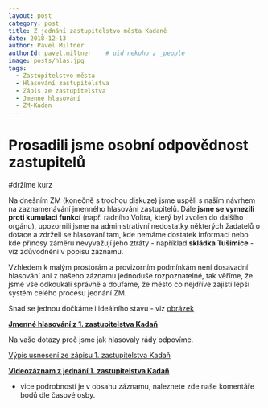 ```yaml
---
layout: post
category: post
title: Z jednání zastupitelstvo města Kadaně
date: 2018-12-13
author: Pavel Miltner
authorId: pavel.miltner    # uid nekoho z _people
image: posts/hlas.jpg
tags:
  - Zastupitelstvo města
  - Hlasování zastupitelstva
  - Zápis ze zastupitelstva
  - Jmenné hlasování
  - ZM-Kadan
---
```


# Prosadili jsme osobní odpovědnost zastupitelů

#držíme kurz


Na dnešním ZM (konečně s trochou diskuze) jsme uspěli s naším návrhem na zaznamenávání jmenného hlasování zastupitelů.
Dále **jsme se vymezili proti kumulaci funkcí** (např. radního Voltra, který byl zvolen do dalšího orgánu), 
upozornili jsme na administrativní nedostatky některých žadatelů o dotace a zdrželi se hlasování tam, kde nemáme dostatek informací nebo kde přínosy záměru nevyvažují jeho ztráty - například **skládka Tušimice** - viz zdůvodnění v popisu záznamu. 

Vzhledem k malým prostorám a provizorním podmínkám není dosavadní hlasování ani z našeho záznamu jednoduše rozpoznatelné, 
tak věříme, že jsme vše odkoukali správně a doufáme, že město co nejdříve zajistí lepší systém celého procesu jednání ZM.

Snad se jednou dočkáme i ideálního stavu - viz [obrázek](https://drive.google.com/open?id=1S85Ho0ZK-MljFqZ-46oAWmLJxvxIuB6-) 


**[Jmenné hlasování z 1. zastupitelstva Kadaň](https://drive.google.com/open?id=1vofemQrGNcrVGneKkquDiOwwJ_vz19pY)**

Na vaše dotazy proč jsme jak hlasovaly rády odpovíme.

[Výpis usnesení ze zápisu 1. zastupitelstva Kadaň](http://www.mesto-kadan.cz/obcan/8773/vypis-usneseni-ze-zapisu-z-1-zasedani-zastupitelstva-mesta)

**[Videozáznam z jednání 1. zastupitelstva Kadaň](https://www.youtube.com/watch?v=G7Si0eIUMeU)** 
- vice podrobností je v obsahu záznamu, naleznete zde naše komentáře bodů dle časové osby.
